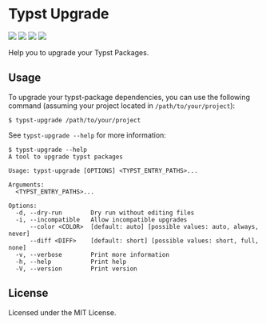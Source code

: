 # Typst Upgrade

[![](https://img.shields.io/crates/v/typst-upgrade
)](https://crates.io/crates/typst-upgrade) [![](https://img.shields.io/github/license/Coekjan/typst-upgrade
)](https://github.com/Coekjan/typst-upgrade) [![](https://github.com/Coekjan/typst-upgrade/actions/workflows/ci.yml/badge.svg)](https://github.com/Coekjan/typst-upgrade) [![](https://codecov.io/gh/Coekjan/typst-upgrade/graph/badge.svg?token=NV9EOPC4SR)](https://codecov.io/gh/Coekjan/typst-upgrade)

Help you to upgrade your Typst Packages.

## Usage

To upgrade your typst-package dependencies, you can use the following command (assuming your project located in `/path/to/your/project`):

```console
$ typst-upgrade /path/to/your/project
```

See `typst-upgrade --help` for more information:

```console
$ typst-upgrade --help
A tool to upgrade typst packages

Usage: typst-upgrade [OPTIONS] <TYPST_ENTRY_PATHS>...

Arguments:
  <TYPST_ENTRY_PATHS>...  

Options:
  -d, --dry-run        Dry run without editing files
  -i, --incompatible   Allow incompatible upgrades
      --color <COLOR>  [default: auto] [possible values: auto, always, never]
      --diff <DIFF>    [default: short] [possible values: short, full, none]
  -v, --verbose        Print more information
  -h, --help           Print help
  -V, --version        Print version
```

## License

Licensed under the MIT License.

